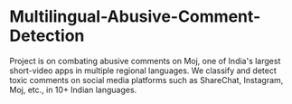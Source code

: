 # Multilingual-Abusive-Comment-Detection
Project is on combating abusive comments on Moj, one of India's largest short-video apps in multiple regional languages. We classify and detect toxic comments on social media platforms such as ShareChat, Instagram, Moj, etc., in 10+ Indian languages.
